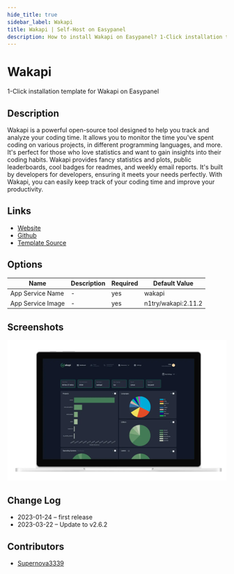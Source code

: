 ```yaml
---
hide_title: true
sidebar_label: Wakapi
title: Wakapi | Self-Host on Easypanel
description: How to install Wakapi on Easypanel? 1-Click installation template for Wakapi on Easypanel
---
```


<!-- generated -->

# Wakapi

1-Click installation template for Wakapi on Easypanel

## Description

Wakapi is a powerful open-source tool designed to help you track and analyze your coding time. It allows you to monitor the time you&#39;ve spent coding on various projects, in different programming languages, and more. It&#39;s perfect for those who love statistics and want to gain insights into their coding habits. Wakapi provides fancy statistics and plots, public leaderboards, cool badges for readmes, and weekly email reports. It&#39;s built by developers for developers, ensuring it meets your needs perfectly. With Wakapi, you can easily keep track of your coding time and improve your productivity.

## Links

- [Website](https://wakapi.dev/)
- [Github](https://github.com/muety/wakapi)
- [Template Source](https://github.com/easypanel-io/templates/tree/main/templates/wakatime)

## Options

Name | Description | Required | Default Value
-|-|-|-
App Service Name | - | yes | wakapi
App Service Image | - | yes | n1try/wakapi:2.11.2

## Screenshots

![Wakapi Screenshot](./assets/screenshot.png)

## Change Log

- 2023-01-24 – first release
- 2023-03-22 – Update to v2.6.2

## Contributors

- [Supernova3339](https://github.com/Supernova3339)

